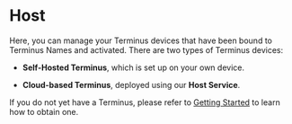 # Host

Here, you can manage your Terminus devices that have been bound to Terminus Names and activated. There are two types of Terminus devices:

- **Self-Hosted Terminus**, which is set up on your own device.

- **Cloud-based Terminus**, deployed using our **Host Service**.

If you do not yet have a Terminus, please refer to [Getting Started](../../../overview/introduction/getting-started/) to learn how to obtain one.
